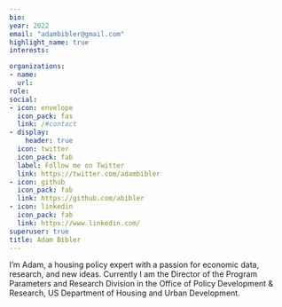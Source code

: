 ```yaml
---
bio: 
year: 2022
email: "adambibler@gmail.com"
highlight_name: true
interests:

organizations:
- name: 
  url: 
role: 
social:
- icon: envelope
  icon_pack: fas
  link: /#contact
- display:
    header: true
  icon: twitter
  icon_pack: fab
  label: Follow me on Twitter
  link: https://twitter.com/adambibler
- icon: github
  icon_pack: fab
  link: https://github.com/abibler
- icon: linkedin
  icon_pack: fab
  link: https://www.linkedin.com/
superuser: true
title: Adam Bibler
---
```

I’m Adam, a housing policy expert with a passion for economic data, research, and new ideas. Currently I am the Director of the Program Parameters and Research Division in the Office of Policy Development & Research, US Department of Housing and Urban Development.


